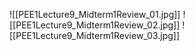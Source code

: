 ![[PEE1Lecture9_Midterm1Review_01.jpg]]
![[PEE1Lecture9_Midterm1Review_02.jpg]]
![[PEE1Lecture9_Midterm1Review_03.jpg]]